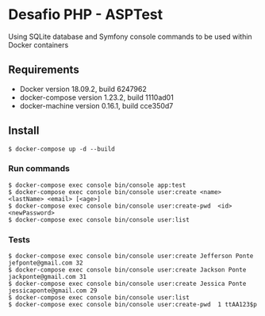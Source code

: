 # Desafio PHP - ASPTest

Using SQLite database and Symfony console commands to be used within Docker containers

## Requirements

- Docker version 18.09.2, build 6247962
- docker-compose version 1.23.2, build 1110ad01
- docker-machine version 0.16.1, build cce350d7

## Install

```
$ docker-compose up -d --build
```

### Run commands

```
$ docker-compose exec console bin/console app:test
$ docker-compose exec console bin/console user:create <name> <lastName> <email> [<age>]
$ docker-compose exec console bin/console user:create-pwd  <id> <newPassword>
$ docker-compose exec console bin/console user:list
```

### Tests
```
$ docker-compose exec console bin/console user:create Jefferson Ponte jefponte@gmail.com 32
$ docker-compose exec console bin/console user:create Jackson Ponte jackponte@gmail.com 31
$ docker-compose exec console bin/console user:create Jessica Ponte jessicaponte@gmail.com 29
$ docker-compose exec console bin/console user:list
$ docker-compose exec console bin/console user:create-pwd  1 ttAA123$p
```